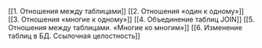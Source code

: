 [[1. Отношения между таблицами]]
[[2. Отношения «один к одному»]]
[[3. Отношения «многие к одному»]]
[[4. Объединение таблиц JOIN]]
[[5. Отношения между таблицами. «Многие ко многим»]]
[[6. Изменение таблиц в БД. Ссылочная целостность]]
